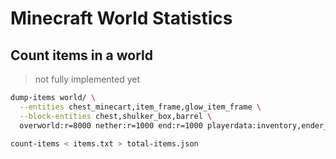 # Minecraft World Statistics

## Count items in a world

> not fully implemented yet

```sh
dump-items world/ \
  --entities chest_minecart,item_frame,glow_item_frame \
  --block-entities chest,shulker_box,barrel \
  overworld:r=8000 nether:r=1000 end:r=1000 playerdata:inventory,ender_chest > items.txt

count-items < items.txt > total-items.json
```
